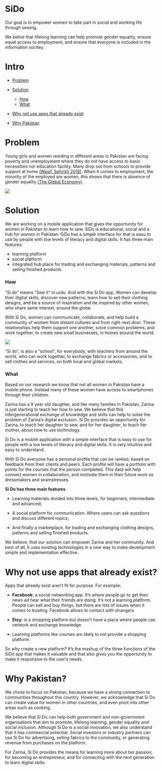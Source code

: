 # SiDo
Our goal is to empower women to take part in social and working life through sewing. 

We belive that lifelong learning can help promote gender equality, ensure equal access to employment, and ensure that everyone is included in the information socitey. 


# Intro

- <a href="#problem">Problem</a>

- <a href="#solution">Solution</a>
    - <a href="#how">How</a>
    - <a href="#what">What</a>
    
- <a href="#why-not-use-apps-that-already-exist">Why not use apps that already exist</a>
- <a href="#why-pakistan">Why Pakistan</a>
    
# Problem
Young girls and women residing in different areas in Pakistan are facing poverty and unemployment where they do not have access to basic necessities nor education facility. Many drop out from schools to provide support at home <a href="https://tribune.com.pk/story/1701028/1-76-pakistan-youth-drop-education-undp/"> (Wasif, Sehrish 2018)</a>. When it comes to employment, the minority of the employed are women, this shows that there is absence of gender equality <a href="https://www.theglobaleconomy.com/Pakistan/Female_labor_force_participation/">(The Global Economy)</a>.
 
<img src="sdg.png">

    
# Solution
We are working on a mobile application that gives the opportunity for women in Pakistan to learn how to sew. 
SiDo is educational, social and a hub for women in Pakistan. SiDo has a simple interface for that is easu to use by people with low levels of literacy and digital skills.
It has three main features:
- learning platform 
- social platform
- integrated hub place for trading and exchanging materials, patterns and selling finished products.
    
### How
“Si do” means “Sew it” in urdu. And with the Si Do app, Women can develop their digital skills, discover new patterns, learn how to sell their clothing designs, and be a source of inspiration and be inspired by other women, who share same interest, around the globe.

With Si Do, women can communicate, collaborate, and help build a community of women from distant cultures and from right next door. These relationships help them support one another, solve common problems, and work together, to create new small businesses, in homes around the world.

<img src="Sewing.jpg">

“Si do”, is also a “school”, for everybody, with teachers from around the world, who can work together, to exchange fabrics or accessories, and to sell clothes and services, on both local and global markets. 

### What
Based on our research we know that not all women in Pakistan have a mobile phone. Instead many of these women have access to smartphones through their children.

Zarina has a 9 year old daughter, and like many families in Pakistan, Zarina is just starting to teach her how to sew. We believe that this intergenerational exchange of knowledge and skills can help to solve the problem of Zarina’s digital exclusion. Si Do provides an opportunity for Zarina, to teach her daughter to sew, and for her daughter, to teach her mother, about how to use technology. 

Si Do is a mobile application with a simple interface that is easy to use for people with a low levels of literacy and digital skills. It is very intuitive and easy to understand. 

With Si Do everyone has a personal profile that can be ranked, based on feedback from their clients and peers. Each profile will have a portfolio with points for the courses that the person completed. This data will help connect women in collaboration, and motivate them in their future work as dressmakers and seamstresses. 

**Si Do has three main features**
- Learning materials divided into three levels, for beginners, intermediate and advanced;

- A social platform for communication. Where users can ask questions and discuss different topics; 

- And finally a marketplace, for trading and exchanging clothing designs, patterns and selling finished products. 

We believe, that our solution can empower Zarina and her community. And best of all, it uses existing technologies in a new way to make development simple and implementation effective.

# Why not use apps that already exist?

Apps that already exist aren’t fit for purpose. For example:

- **Facebook:** a social networking app. It’s where people go to get their news ad hear what their friends are doing. It’s not a learning platform. People can sell and buy things, but there are lots of issues when it comes to trusting. Facebook allows to contact with strangers

- **Etsy:** is a shopping platform but doesn’t have a place where people can network and exchange knowledge.

- Learning platforms like courses are likely to not provide a shopping platform.

So why create a new platform? It’s the mashup of the three functions of the SiDo app that makes it valuable and that also gives you the opportunity to make it responsive to the user’s needs. 

# Why Pakistan?
We chose to focus on Pakistan, because we have a strong connection to communities throughout this country. However, we acknowledge that Si Do can create value for women in other countries, and even pivot into other areas such as cooking. 

We believe that Si Do can help both government and non-government organisations that aim to promote, lifelong learning, gender equality and social inclusion. Although Si Do is a social innovation, we also understand that it has commercial potential. Social investors or industry partners can use Si Do for advertising, selling fabrics to the community, or generating revenue from purchases on the platform. 

For Zarina, Si Do provides the means for learning more about her passion, for becoming an entrepreneur, and for connecting with the next generation to learn digital skills.

